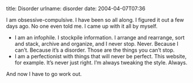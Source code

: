title: Disorder
urlname: disorder
date: 2004-04-07T07:36

I am obsessive-compulsive. I have been so all along. I figured it out a few days ago. No one even told me. I came up with it all by myself.

*   I am an infophile. I stockpile information. I arrange and rearrange, sort and stack, archive and organize, and I never stop. Never. Because I can&#x02bc;t. Because it&#x02bc;s a disorder. Those are the things you can&#x02bc;t stop.
*   I am a perfectionist with things that will never be perfect. This website, for example. It&#x02bc;s never just right. I&#x02bc;m always tweaking the style. Always.

And now I have to go work out.